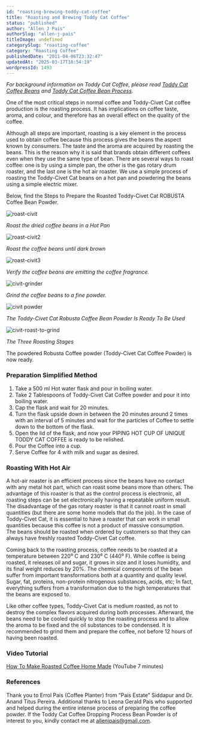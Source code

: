 ```yaml
---
id: "roasting-brewing-toddy-cat-coffee"
title: "Roasting and Brewing Toddy Cat Coffee"
status: "published"
author: "Allen J Pais"
authorSlug: "allen-j-pais"
titleImage: undefined
categorySlug: "roasting-coffee"
category: "Roasting Coffee"
publishedDate: "2011-04-06T23:32:47"
updatedAt: "2025-03-17T18:54:19"
wordpressId: 1493
---
```


*For background information on Toddy Cat Coffee, please read [Toddy Cat Coffee Beans](https://ecofriendlycoffee.org/toddy-cat-coffee-beans/) and [Toddy Cat Coffee Bean Process](https://ecofriendlycoffee.org/toddy-cat-coffee-bean-process/).*

One of the most critical steps in normal coffee and Toddy-Civet Cat coffee production is the roasting process. It has implications on coffee taste, aroma, and colour, and therefore has an overall effect on the quality of the coffee.

Although all steps are important, roasting is a key element in the process used to obtain coffee because this process gives the beans the aspect known by consumers. The taste and the aroma are acquired by roasting the beans. This is the reason why it is said that brands obtain different coffees even when they use the same type of bean. There are several ways to roast coffee: one is by using a simple pan, the other is the gas rotary drum roaster, and the last one is the hot air roaster. We use a simple process of roasting the Toddy-Civet Cat beans on a hot pan and powdering the beans using a simple electric mixer.

Below, find the Steps to Prepare the Roasted Toddy-Civet Cat ROBUSTA Coffee Bean Powder.

![roast-civit](roast-civit1.jpg)

*Roast the dried coffee beans in a Hot Pan*

![roast-civit2](roast-civit2.jpg)

*Roast the coffee beans until dark brown*

![roast-civit3](roast-civit3.jpg)

*Verify the coffee beans are emitting the coffee fragrance.*

![civit-grinder](civit-grinder.jpg)

*Grind the coffee beans to a fine powder.*

![civit powder](grinder600.jpg)

*The Toddy-Civet Cat Robusta Coffee Bean Powder Is Ready To Be Used*

![civit-roast-to-grind](civit-roast-to-grind.jpg)

*The Three Roasting Stages*

The powdered Robusta Coffee powder (Toddy-Civet Cat Coffee Powder) is now ready.

### Preparation Simplified Method

1.  Take a 500 ml Hot water flask and pour in boiling water.
2.  Take 2 Tablespoons of Toddy-Civet Cat Coffee powder and pour it into boiling water.
3.  Cap the flask and wait for 20 minutes.
4.  Turn the flask upside down in between the 20 minutes around 2 times with an interval of 5 minutes and wait for the particles of Coffee to settle down to the bottom of the flask.
5.  Open the lid of the flask, and now your PIPING HOT CUP OF UNIQUE TODDY CAT COFFEE is ready to be relished.
6.  Pour the Coffee into a cup.
7.  Serve Coffee for 4 with milk and sugar as desired.

### Roasting With Hot Air

A hot-air roaster is an efficient process since the beans have no contact with any metal hot part, which can roast some beans more than others. The advantage of this roaster is that as the control process is electronic, all roasting steps can be set electronically having a repeatable uniform result. The disadvantage of the gas rotary roaster is that it cannot roast in small quantities (but there are some home models that do the job). In the case of Toddy-Civet Cat, it is essential to have a roaster that can work in small quantities because this coffee is not a product of massive consumption. The beans should be roasted when ordered by customers so that they can always have freshly roasted Toddy-Civet Cat coffee.

Coming back to the roasting process, coffee needs to be roasted at a temperature between 220⁰ C and 230⁰ C (440⁰ F). While coffee is being roasted, it releases oil and sugar, it grows in size and it loses humidity, and its final weight reduces by 20%. The chemical components of the bean suffer from important transformations both at a quantity and quality level. Sugar, fat, proteins, non-protein nitrogenous substances, acids, etc; In fact, everything suffers from a transformation due to the high temperatures that the beans are exposed to.

Like other coffee types, Toddy-Civet Cat is medium roasted, as not to destroy the complex flavors acquired during both processes. Afterward, the beans need to be cooled quickly to stop the roasting process and to allow the aroma to be fixed and the oil substances to be condensed. It is recommended to grind them and prepare the coffee, not before 12 hours of having been roasted.

### Video Tutorial

[How To Make Roasted Coffee Home Made](https://www.youtube.com/watch?v=0JxPWE-2Hdk) (YouTube 7 minutes)

### References

Thank you to Errol Pais (Coffee Planter) from “Pais Estate” Siddapur and Dr. Anand Titus Pereira. Additional thanks to Leona Gerald Pais who supported and helped during the entire intense process of preparing the coffee powder. If the Toddy Cat Coffee Dropping Process Bean Powder is of interest to you, kindly contact me at allenjpais@gmail.com.